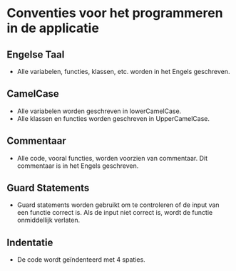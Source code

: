 ﻿# Conventies voor het programmeren in de applicatie

## Engelse Taal
- Alle variabelen, functies, klassen, etc. worden in het Engels geschreven.

## CamelCase
- Alle variabelen worden geschreven in lowerCamelCase.
- Alle klassen en functies worden geschreven in UpperCamelCase.

## Commentaar
- Alle code, vooral functies, worden voorzien van commentaar. Dit commentaar is in het Engels geschreven.

## Guard Statements
- Guard statements worden gebruikt om te controleren of de input van een functie correct is. Als de input niet correct is, wordt de functie onmiddellijk verlaten.

## Indentatie
- De code wordt geïndenteerd met 4 spaties.
